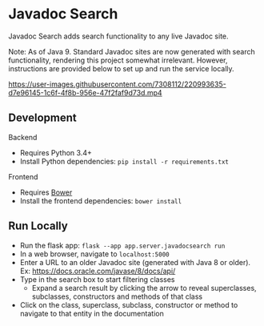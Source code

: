 # Javadoc Search

Javadoc Search adds search functionality to any live Javadoc site.

Note: As of Java 9. Standard Javadoc sites are now generated with search functionality, rendering this project somewhat irrelevant. However, instructions are provided below to set up and run the service locally.

https://user-images.githubusercontent.com/7308112/220993635-d7e96145-1c6f-4f8b-956e-47f2faf9d73d.mp4

## Development

Backend
- Requires Python 3.4+
- Install Python dependencies: `pip install -r requirements.txt`

Frontend
- Requires [Bower](http://bower.io)
- Install the frontend dependencies: `bower install`

## Run Locally

- Run the flask app: `flask --app app.server.javadocsearch run`
- In a web browser, navigate to `localhost:5000`
- Enter a URL to an older Javadoc site (generated with Java 8 or older). Ex: https://docs.oracle.com/javase/8/docs/api/
- Type in the search box to start filtering classes
  - Expand a search result by clicking the arrow to reveal superclasses, subclasses, constructors and methods of that class
- Click on the class, superclass, subclass, constructor or method to navigate to that entity in the documentation
